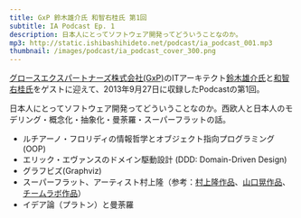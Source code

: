 ```yaml
---
title: GxP 鈴木雄介氏 和智右桂氏 第1回
subtitle: IA Podcast Ep. 1
description: 日本人にとってソフトウェア開発ってどういうことなのか。
mp3: http://static.ishibashihideto.net/podcast/ia_podcast_001.mp3
thumbnail: /images/podcast/ia_podcast_cover_300.png
---
```


[グロースエクスパートナーズ株式会社(GxP)](http://www.gxp.co.jp/)のITアーキテクト[鈴木雄介氏](https://twitter.com/yusuke_arclamp)と[和智右桂氏](https://twitter.com/digitalsoul0124)をゲストに迎えて、2013年9月27日に収録したPodcastの第1回。

日本人にとってソフトウェア開発ってどういうことなのか。西欧人と日本人のモデリング・概念化・抽象化・曼荼羅・スーパーフラットの話。

- ルチアーノ・フロリディの情報哲学とオブジェクト指向プログラミング(OOP)
- エリック・エヴァンスのドメイン駆動設計 (DDD: Domain-Driven Design)
- グラフビズ(Graphviz)
- スーパーフラット、アーティスト村上隆（参考：[村上隆作品](http://matome.naver.jp/odai/2134090259633507101)、[山口晃作品](http://matome.naver.jp/odai/2125643646587455457)、[チームラボ作品](http://www.team-lab.net/portfolio/suibokuspace/lastdays/lastdayspv.html)）
- イデア論（プラトン）と曼荼羅
